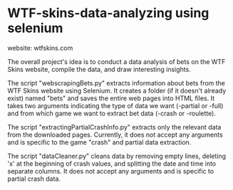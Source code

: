 # WTF-skins-data-analyzing using selenium

website: wtfskins.com

The overall project's idea is to conduct a data analysis of bets on the WTF Skins website, compile the data, and draw interesting insights.

The script "webscrapingBets.py" extracts information about bets from the WTF Skins website using Selenium. It creates a folder (if it doesn't already exist) named "bets" and saves the entire web pages into HTML files. It takes two arguments indicating the type of data we want (-partial or -full) and from which game we want to extract bet data (-crash or -roulette).

The script "extractingPartialCrashInfo.py" extracts only the relevant data from the downloaded pages. Currently, it does not accept any arguments and is specific to the game "crash" and partial data extraction.

The script "dataCleaner.py" cleans data by removing empty lines, deleting 'x' at the beginning of crash values, and splitting the date and time into separate columns. It does not accept any arguments and is specific to partial crash data.

